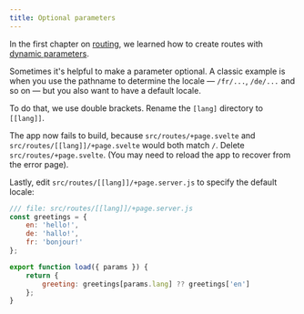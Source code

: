 ```yaml
---
title: Optional parameters
---
```


In the first chapter on [routing](/tutorial/pages), we learned how to create routes with [dynamic parameters](/tutorial/params).

Sometimes it's helpful to make a parameter optional. A classic example is when you use the pathname to determine the locale — `/fr/...`, `/de/...` and so on — but you also want to have a default locale.

To do that, we use double brackets. Rename the `[lang]` directory to `[[lang]]`.

The app now fails to build, because `src/routes/+page.svelte` and `src/routes/[[lang]]/+page.svelte` would both match `/`. Delete `src/routes/+page.svelte`. (You may need to reload the app to recover from the error page).

Lastly, edit `src/routes/[[lang]]/+page.server.js` to specify the default locale:

```js
/// file: src/routes/[[lang]]/+page.server.js
const greetings = {
	en: 'hello!',
	de: 'hallo!',
	fr: 'bonjour!'
};

export function load({ params }) {
	return {
		greeting: greetings[params.lang] ?? greetings['en']
	};
}
```
